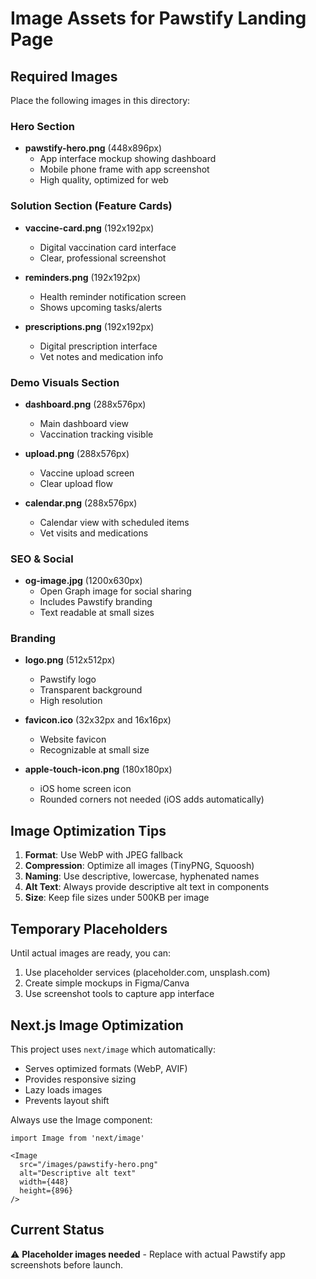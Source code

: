 # Image Assets for Pawstify Landing Page

## Required Images

Place the following images in this directory:

### Hero Section
- **pawstify-hero.png** (448x896px)
  - App interface mockup showing dashboard
  - Mobile phone frame with app screenshot
  - High quality, optimized for web

### Solution Section (Feature Cards)
- **vaccine-card.png** (192x192px)
  - Digital vaccination card interface
  - Clear, professional screenshot
  
- **reminders.png** (192x192px)
  - Health reminder notification screen
  - Shows upcoming tasks/alerts
  
- **prescriptions.png** (192x192px)
  - Digital prescription interface
  - Vet notes and medication info

### Demo Visuals Section
- **dashboard.png** (288x576px)
  - Main dashboard view
  - Vaccination tracking visible
  
- **upload.png** (288x576px)
  - Vaccine upload screen
  - Clear upload flow
  
- **calendar.png** (288x576px)
  - Calendar view with scheduled items
  - Vet visits and medications

### SEO & Social
- **og-image.jpg** (1200x630px)
  - Open Graph image for social sharing
  - Includes Pawstify branding
  - Text readable at small sizes

### Branding
- **logo.png** (512x512px)
  - Pawstify logo
  - Transparent background
  - High resolution

- **favicon.ico** (32x32px and 16x16px)
  - Website favicon
  - Recognizable at small size

- **apple-touch-icon.png** (180x180px)
  - iOS home screen icon
  - Rounded corners not needed (iOS adds automatically)

## Image Optimization Tips

1. **Format**: Use WebP with JPEG fallback
2. **Compression**: Optimize all images (TinyPNG, Squoosh)
3. **Naming**: Use descriptive, lowercase, hyphenated names
4. **Alt Text**: Always provide descriptive alt text in components
5. **Size**: Keep file sizes under 500KB per image

## Temporary Placeholders

Until actual images are ready, you can:
1. Use placeholder services (placeholder.com, unsplash.com)
2. Create simple mockups in Figma/Canva
3. Use screenshot tools to capture app interface

## Next.js Image Optimization

This project uses `next/image` which automatically:
- Serves optimized formats (WebP, AVIF)
- Provides responsive sizing
- Lazy loads images
- Prevents layout shift

Always use the Image component:
```tsx
import Image from 'next/image'

<Image
  src="/images/pawstify-hero.png"
  alt="Descriptive alt text"
  width={448}
  height={896}
/>
```

## Current Status

⚠️ **Placeholder images needed** - Replace with actual Pawstify app screenshots before launch.

